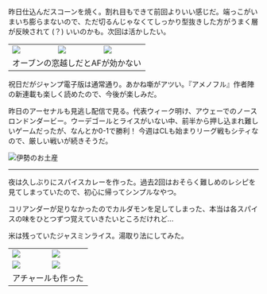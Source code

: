 昨日仕込んだスコーンを焼く。割れ目もできて前回よりいい感じだ。端っこがいまいち膨らまないので、ただ切るんじゃなくてしっかり型抜きした方がうまく層が反映されて (？) いいのかも。次回は活かしたい。

<table>
  <tr>
    <td><img class="caption" src="https://photos.old.apkas.net/medium/202409/20240916-080650.webp" /></td>
    <td><img class="caption" src="https://photos.old.apkas.net/medium/202409/20240916-082508.webp" /></td>
    <td><img class="caption" src="https://photos.old.apkas.net/medium/202409/20240916-083106.webp" /></td>
  </tr>
  <tr>
    <td colspan="3">オーブンの窓越しだとAFが効かない</td>
  </tr>
</table>

祝日だがジャンプ電子版は通常通り。あかね噺がアツい。『アメノフル』作者陣の新連載も楽しく読めたので、今後が楽しみだ。

昨日のアーセナルも見逃し配信で見る。代表ウィーク明け、アウェーでのノースロンドンダービー。ウーデゴールとライスがいない中、前半から押し込まれ難しいゲームだったが、なんとか0-1で勝利！ 今週はCLも始まりリーグ戦もシティなので、厳しい戦いが続きそうだ。

![伊勢のお土産](https://photos.old.apkas.net/medium/202409/20240916-113702.webp)

---

夜は久しぶりにスパイスカレーを作った。過去2回はおそらく難しめのレシピを見てしまっていたので、初心に帰ってシンプルなやつ。

コリアンダーが足りなかったのでカルダモンを足してしまった、本当は各スパイスの味をひとつずつ覚えていきたいところだけれど...

米は残っていたジャスミンライス。湯取り法にしてみた。

<table>
  <tr>
    <td><img class="top" src="https://photos.old.apkas.net/medium/202409/20240916-181134.webp" /></td>
    <td><img class="top" src="https://photos.old.apkas.net/medium/202409/20240916-184930.webp" /></td>
  </tr>
  <tr>
    <td><img class="bottom-caption" src="https://photos.old.apkas.net/medium/202409/20240916-185730.webp" /></td>
    <td><img class="bottom-caption" src="https://photos.old.apkas.net/medium/202409/20240916-192830.webp" /></td>
  </tr>
  <tr>
    <td colspan="2">アチャールも作った</td>
  </tr>
</table>
